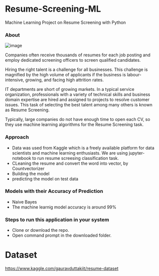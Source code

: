 # Resume-Screening-ML
Machine Learning Project on Resume Screening with Python

### About 
![image](https://user-images.githubusercontent.com/86415241/135666928-223e5ddb-d407-4ea2-912b-82036c1f21ae.png)

Companies often receive thousands of resumes for each job posting and employ dedicated screening officers to screen qualified candidates.

Hiring the right talent is a challenge for all businesses. This challenge is magnified by the high volume of applicants if the business is labour-intensive, growing, and facing high attrition rates.

IT departments are short of growing markets. In a typical service organization, professionals with a variety of technical skills and business domain expertise are hired and assigned to projects to resolve customer issues. This task of selecting the best talent among many others is known as Resume Screening.

Typically, large companies do not have enough time to open each CV, so they use machine learning algorithms for the Resume Screening task.

### Approach
- Data was used from Kaggle which is a freely available platform for data scientists and machine learning enthusiasts. We are using jupyter-notebook to run resume screesing classification task.
- CLeaning the resume and convert the word into vector, by Countvectorizer 
- Building the model 
- predicting the model on test data

### Models with their Accuracy of Prediction
- Naive Bayes 
- The machine learnig model accuracy is around 99%

### Steps to run this application in your system
- Clone or download the repo.
- Open command prompt in the downloaded folder.


# Dataset
https://www.kaggle.com/gauravduttakiit/resume-dataset
